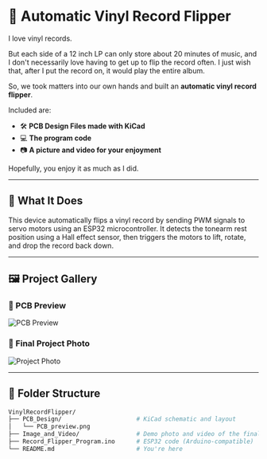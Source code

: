 # 🎵 Automatic Vinyl Record Flipper

I love vinyl records.

But each side of a 12 inch LP can only store about 20 minutes of music, and I don't necessarily love having to get up to flip the record often. I just wish that, after I put the record on, it would play the entire album.

So, we took matters into our own hands and built an **automatic vinyl record flipper**.

Included are:
- 🛠️ **PCB Design Files made with KiCad**
- 💻 **The program code**
- 📷 **A picture and video for your enjoyment**

Hopefully, you enjoy it as much as I did.

---

## 🧠 What It Does

This device automatically flips a vinyl record by sending PWM signals to servo motors using an ESP32 microcontroller. It detects the tonearm rest position using a Hall effect sensor, then triggers the motors to lift, rotate, and drop the record back down.

---

## 🖼️ Project Gallery

### 🔧 PCB Preview  
![PCB Preview](PCB_Design/PCB_preview.png)

### 📸 Final Project Photo  
![Project Photo](Image_and_Video/IMG_6376.jpeg)

---

## 📁 Folder Structure

```bash
VinylRecordFlipper/
├── PCB_Design/                     # KiCad schematic and layout
│   └── PCB_preview.png
├── Image_and_Video/                # Demo photo and video of the final product
├── Record_Flipper_Program.ino      # ESP32 code (Arduino-compatible)
└── README.md                       # You're here
